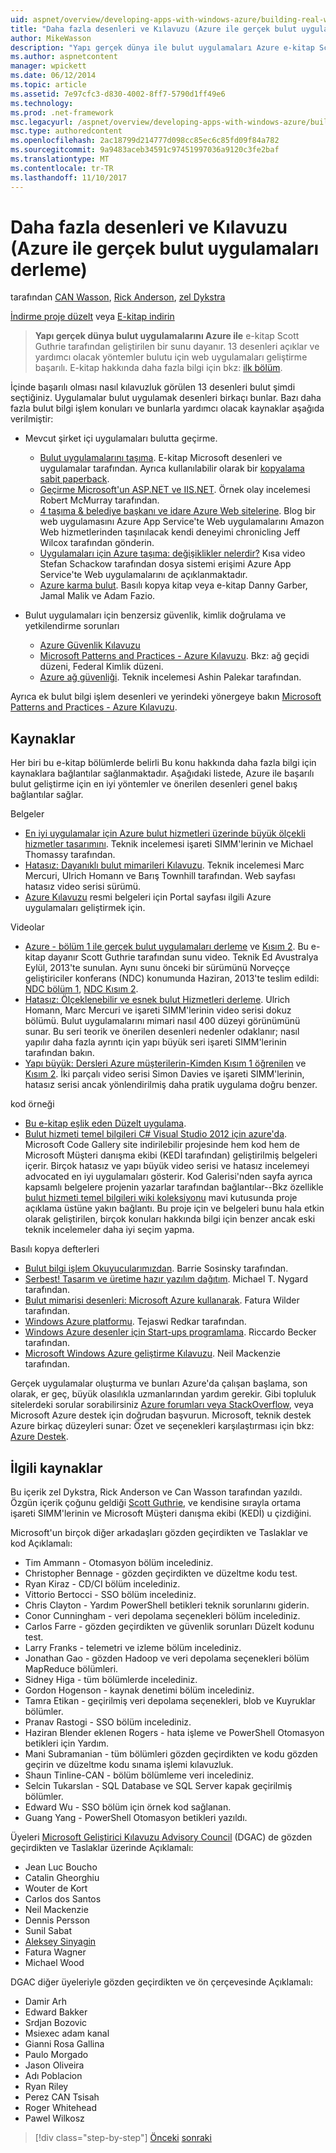 ```yaml
---
uid: aspnet/overview/developing-apps-with-windows-azure/building-real-world-cloud-apps-with-windows-azure/more-patterns-and-guidance
title: "Daha fazla desenleri ve Kılavuzu (Azure ile gerçek bulut uygulamaları derleme) | Microsoft Docs"
author: MikeWasson
description: "Yapı gerçek dünya ile bulut uygulamaları Azure e-kitap Scott Guthrie tarafından geliştirilen bir sunu temel alır. 13 desenleri ve kendisi için yöntemler açıklanmaktadır..."
ms.author: aspnetcontent
manager: wpickett
ms.date: 06/12/2014
ms.topic: article
ms.assetid: 7e97cfc3-d830-4002-8ff7-5790d1ff49e6
ms.technology: 
ms.prod: .net-framework
msc.legacyurl: /aspnet/overview/developing-apps-with-windows-azure/building-real-world-cloud-apps-with-windows-azure/more-patterns-and-guidance
msc.type: authoredcontent
ms.openlocfilehash: 2ac18799d214777d098cc85ec6c85fd09f84a782
ms.sourcegitcommit: 9a9483aceb34591c97451997036a9120c3fe2baf
ms.translationtype: MT
ms.contentlocale: tr-TR
ms.lasthandoff: 11/10/2017
---
```

<a name="more-patterns-and-guidance-building-real-world-cloud-apps-with-azure"></a>Daha fazla desenleri ve Kılavuzu (Azure ile gerçek bulut uygulamaları derleme)
====================
tarafından [CAN Wasson](https://github.com/MikeWasson), [Rick Anderson](https://github.com/Rick-Anderson), [zel Dykstra](https://github.com/tdykstra)

[İndirme proje düzelt](http://code.msdn.microsoft.com/Fix-It-app-for-Building-cdd80df4) veya [E-kitap indirin](http://blogs.msdn.com/b/microsoft_press/archive/2014/07/23/free-ebook-building-cloud-apps-with-microsoft-azure.aspx)

> **Yapı gerçek dünya bulut uygulamalarını Azure ile** e-kitap Scott Guthrie tarafından geliştirilen bir sunu dayanır. 13 desenleri açıklar ve yardımcı olacak yöntemler bulutu için web uygulamaları geliştirme başarılı. E-kitap hakkında daha fazla bilgi için bkz: [ilk bölüm](introduction.md).


İçinde başarılı olması nasıl kılavuzluk görülen 13 desenleri bulut şimdi seçtiğiniz. Uygulamalar bulut uygulamak desenleri birkaçı bunlar. Bazı daha fazla bulut bilgi işlem konuları ve bunlarla yardımcı olacak kaynaklar aşağıda verilmiştir:

- Mevcut şirket içi uygulamaları bulutta geçirme. 

    - [Bulut uygulamalarını taşıma](https://msdn.microsoft.com/en-us/library/ff728592.aspx). E-kitap Microsoft desenleri ve uygulamalar tarafından. Ayrıca kullanılabilir olarak bir [kopyalama sabit paperback](https://www.amazon.com/dp/1621140202).
    - [Geçirme Microsoft'un ASP.NET ve IIS.NET](https://go.microsoft.com/fwlink/?LinkId=400656). Örnek olay incelemesi Robert McMurray tarafından.
    - [4 taşıma &amp; belediye başkanı ve idare Azure Web sitelerine](http://www.jeff.wilcox.name/2013/04/4thandmayor-azure-websites/). Blog bir web uygulamasını Azure App Service'te Web uygulamalarını Amazon Web hizmetlerinden taşınılacak kendi deneyimi chronicling Jeff Wilcox tarafından gönderin.
    - [Uygulamaları için Azure taşıma: değişiklikler nelerdir?](https://azure.microsoft.com/en-us/documentation/videos/web-sites-internals-and-the-file-system/) Kısa video Stefan Schackow tarafından dosya sistemi erişimi Azure App Service'te Web uygulamalarını de açıklanmaktadır.
    - [Azure karma bulut](https://www.amazon.com/dp/B00EOP4UQW). Basılı kopya kitap veya e-kitap Danny Garber, Jamal Malik ve Adam Fazio.
- Bulut uygulamaları için benzersiz güvenlik, kimlik doğrulama ve yetkilendirme sorunları

    - [Azure Güvenlik Kılavuzu](https://azure.microsoft.com/blog/2014/02/10/best-practices-windows-azure-websites-waws/)
    - [Microsoft Patterns and Practices - Azure Kılavuzu](https://msdn.microsoft.com/en-us/library/dn568099.aspx). Bkz: ağ geçidi düzeni, Federal Kimlik düzeni.
    - [Azure ağ güvenliği](https://download.microsoft.com/download/4/3/9/43902EC9-410E-4875-8800-0788BE146A3D/Windows%20Azure%20Network%20Security%20Whitepaper%20-%20FINAL.docx). Teknik incelemesi Ashin Palekar tarafından.

Ayrıca ek bulut bilgi işlem desenleri ve yerindeki yönergeye bakın [Microsoft Patterns and Practices - Azure Kılavuzu](https://msdn.microsoft.com/en-us/library/dn568099.aspx).

<a id="resources"></a>
## <a name="resources"></a>Kaynaklar

Her biri bu e-kitap bölümlerde belirli Bu konu hakkında daha fazla bilgi için kaynaklara bağlantılar sağlanmaktadır. Aşağıdaki listede, Azure ile başarılı bulut geliştirme için en iyi yöntemler ve önerilen desenleri genel bakış bağlantılar sağlar.

Belgeler

- [En iyi uygulamalar için Azure bulut hizmetleri üzerinde büyük ölçekli hizmetler tasarımını](https://msdn.microsoft.com/en-us/library/windowsazure/jj717232.aspx). Teknik incelemesi işareti SIMM'lerinin ve Michael Thomassy tarafından.
- [Hatasız: Dayanıklı bulut mimarileri Kılavuzu](https://msdn.microsoft.com/en-us/library/windowsazure/jj853352.aspx). Teknik incelemesi Marc Mercuri, Ulrich Homann ve Barış Townhill tarafından. Web sayfası hatasız video serisi sürümü.
- [Azure Kılavuzu](https://azure.microsoft.com/en-us/develop/net/guidance/) resmi belgeleri için Portal sayfası ilgili Azure uygulamaları geliştirmek için.

Videolar

- [Azure - bölüm 1 ile gerçek bulut uygulamaları derleme](https://channel9.msdn.com/Events/TechEd/Australia/2013/AZR324) ve [Kısım 2](https://channel9.msdn.com/Events/TechEd/Australia/2013/AZR325). Bu e-kitap dayanır Scott Guthrie tarafından sunu video. Teknik Ed Avustralya Eylül, 2013'te sunulan. Aynı sunu önceki bir sürümünü Norveççe geliştiriciler konferans (NDC) konumunda Haziran, 2013'te teslim edildi: [NDC bölüm 1](http://vimeo.com/68215538), [NDC Kısım 2](http://vimeo.com/68215602).
- [Hatasız: Ölçeklenebilir ve esnek bulut Hizmetleri derleme](https://channel9.msdn.com/Series/FailSafe). Ulrich Homann, Marc Mercuri ve işareti SIMM'lerinin video serisi dokuz bölümü. Bulut uygulamalarını mimari nasıl 400 düzeyi görünümünü sunar. Bu seri teorik ve önerilen desenleri nedenler odaklanır; nasıl yapılır daha fazla ayrıntı için yapı büyük seri işareti SIMM'lerinin tarafından bakın.
- [Yapı büyük: Dersleri Azure müşterilerin-Kimden Kısım 1 öğrenilen](https://channel9.msdn.com/Events/Build/2012/3-029) ve [Kısım 2](https://channel9.msdn.com/Events/Build/2012/3-030). İki parçalı video serisi Simon Davies ve işareti SIMM'lerinin, hatasız serisi ancak yönlendirilmiş daha pratik uygulama doğru benzer.

kod örneği

- [Bu e-kitap eşlik eden Düzelt uygulama](https://code.msdn.microsoft.com/Fix-It-app-for-Building-cdd80df4?cdn_id=2013-12-03-002).
- [Bulut hizmeti temel bilgileri C# Visual Studio 2012 için azure'da](http://aka.ms/csf). Microsoft Code Gallery site indirilebilir projesinde hem kod hem de Microsoft Müşteri danışma ekibi (KEDİ tarafından) geliştirilmiş belgeleri içerir. Birçok hatasız ve yapı büyük video serisi ve hatasız incelemeyi advocated en iyi uygulamaları gösterir. Kod Galerisi'nden sayfa ayrıca kapsamlı belgelere projenin yazarlar tarafından bağlantılar--Bkz özellikle [bulut hizmeti temel bilgileri wiki koleksiyonu](https://social.technet.microsoft.com/wiki/contents/articles/17987.cloud-service-fundamentals.aspx) mavi kutusunda proje açıklama üstüne yakın bağlantı. Bu proje için ve belgeleri bunu hala etkin olarak geliştirilen, birçok konuları hakkında bilgi için benzer ancak eski teknik incelemeler daha iyi seçim yapma.

Basılı kopya defterleri

- [Bulut bilgi işlem Okuyucularımızdan](https://www.amazon.com/dp/0470903562). Barrie Sosinsky tarafından.
- [Serbest! Tasarım ve üretime hazır yazılım dağıtım](https://www.amazon.com/Release-It-Production-Ready-Pragmatic-Programmers/dp/0978739213). Michael T. Nygard tarafından.
- [Bulut mimarisi desenleri: Microsoft Azure kullanarak](http://shop.oreilly.com/product/0636920023777.do). Fatura Wilder tarafından.
- [Windows Azure platformu](https://www.amazon.com/dp/1430235632). Tejaswi Redkar tarafından.
- [Windows Azure desenler için Start-ups programlama](https://www.amazon.com/dp/1849685606). Riccardo Becker tarafından.
- [Microsoft Windows Azure geliştirme Kılavuzu](https://www.amazon.com/dp/1849682224). Neil Mackenzie tarafından.

Gerçek uygulamalar oluşturma ve bunları Azure'da çalışan başlama, son olarak, er geç, büyük olasılıkla uzmanlarından yardım gerekir. Gibi topluluk sitelerdeki sorular sorabilirsiniz [Azure forumları veya StackOverflow](https://azure.microsoft.com/en-us/support/forums/), veya Microsoft Azure destek için doğrudan başvurun. Microsoft, teknik destek Azure birkaç düzeyleri sunar: Özet ve seçenekleri karşılaştırması için bkz: [Azure Destek](https://azure.microsoft.com/en-us/support/plans/).

<a id="acknowledgments"></a>
## <a name="acknowledgments"></a>İlgili kaynaklar

Bu içerik zel Dykstra, Rick Anderson ve Can Wasson tarafından yazıldı. Özgün içerik çoğunu geldiği [Scott Guthrie](https://weblogs.asp.net/scottgu/), ve kendisine sırayla ortama işareti SIMM'lerinin ve Microsoft Müşteri danışma ekibi (KEDİ) u çizdiğini.

Microsoft'un birçok diğer arkadaşları gözden geçirdikten ve Taslaklar ve kod Açıklamalı:

- Tim Ammann - Otomasyon bölüm incelediniz.
- Christopher Bennage - gözden geçirdikten ve düzeltme kodu test.
- Ryan Kiraz - CD/CI bölüm incelediniz.
- Vittorio Bertocci - SSO bölüm incelediniz.
- Chris Clayton - Yardım PowerShell betikleri teknik sorunlarını giderin.
- Conor Cunningham - veri depolama seçenekleri bölüm incelediniz.
- Carlos Farre - gözden geçirdikten ve güvenlik sorunları Düzelt kodunu test.
- Larry Franks - telemetri ve izleme bölüm incelediniz.
- Jonathan Gao - gözden Hadoop ve veri depolama seçenekleri bölüm MapReduce bölümleri.
- Sidney Higa - tüm bölümlerde incelediniz.
- Gordon Hogenson - kaynak denetimi bölüm incelediniz.
- Tamra Etikan - geçirilmiş veri depolama seçenekleri, blob ve Kuyruklar bölümler.
- Pranav Rastogi - SSO bölüm incelediniz.
- Haziran Blender eklenen Rogers - hata işleme ve PowerShell Otomasyon betikleri için Yardım.
- Mani Subramanian - tüm bölümleri gözden geçirdikten ve kodu gözden geçirin ve düzeltme kodu sınama işlemi kılavuzluk.
- Shaun Tinline-CAN - bölüm bölümleme veri incelediniz.
- Selcin Tukarslan - SQL Database ve SQL Server kapak geçirilmiş bölümler.
- Edward Wu - SSO bölüm için örnek kod sağlanan.
- Guang Yang - PowerShell Otomasyon betikleri yazıldı.

Üyeleri [Microsoft Geliştirici Kılavuzu Advisory Council](http://aka.ms/DGAC) (DGAC) de gözden geçirdikten ve Taslaklar üzerinde Açıklamalı:

- Jean Luc Boucho
- Catalin Gheorghiu
- Wouter de Kort
- Carlos dos Santos
- Neil Mackenzie
- Dennis Persson
- Sunil Sabat
- [Aleksey Sinyagin](http://www.linkedin.com/in/sinyagin)
- Fatura Wagner
- Michael Wood

DGAC diğer üyeleriyle gözden geçirdikten ve ön çerçevesinde Açıklamalı:

- Damir Arh
- Edward Bakker
- Srdjan Bozovic
- Msiexec adam kanal
- Gianni Rosa Gallina
- Paulo Morgado
- Jason Oliveira
- Adı Poblacion
- Ryan Riley
- Perez CAN Tsisah
- Roger Whitehead
- Pawel Wilkosz

>[!div class="step-by-step"]
[Önceki](queue-centric-work-pattern.md)
[sonraki](the-fix-it-sample-application.md)

